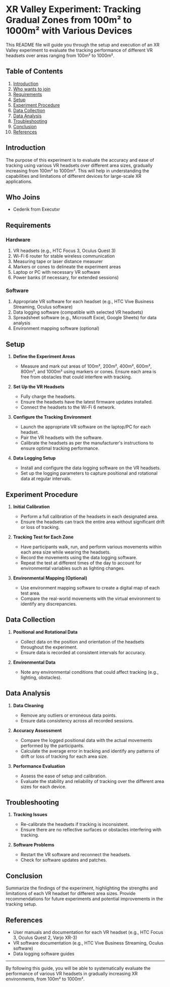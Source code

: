 # XR Valley Experiment: Tracking Gradual Zones from 100m² to 1000m² with Various Devices

This README file will guide you through the setup and execution of an XR Valley experiment to evaluate the tracking performance of different VR headsets over areas ranging from 100m² to 1000m².

## Table of Contents

1. [Introduction](#introduction)
2. [Who wants to join](#who-joins)
3. [Requirements](#requirements)
4. [Setup](#setup)
5. [Experiment Procedure](#experiment-procedure)
6. [Data Collection](#data-collection)
7. [Data Analysis](#data-analysis)
8. [Troubleshooting](#troubleshooting)
9. [Conclusion](#conclusion)
10. [References](#references)

## Introduction

The purpose of this experiment is to evaluate the accuracy and ease of tracking using various VR headsets over different area sizes, gradually increasing from 100m² to 1000m². This will help in understanding the capabilities and limitations of different devices for large-scale XR applications.

## Who Joins
- Cederik from Executxr

## Requirements

### Hardware

1. VR headsets (e.g., HTC Focus 3, Oculus Quest 3)
2. Wi-Fi 6 router for stable wireless communication
3. Measuring tape or laser distance measurer
4. Markers or cones to delineate the experiment areas
5. Laptop or PC with necessary VR software
6. Power banks (if necessary, for extended sessions)

### Software

1. Appropriate VR software for each headset (e.g., HTC Vive Business Streaming, Oculus software)
2. Data logging software (compatible with selected VR headsets)
3. Spreadsheet software (e.g., Microsoft Excel, Google Sheets) for data analysis
4. Environment mapping software (optional)

## Setup

1. **Define the Experiment Areas**
   - Measure and mark out areas of 100m², 200m², 400m², 600m², 800m², and 1000m² using markers or cones. Ensure each area is free from obstacles that could interfere with tracking.

2. **Set Up the VR Headsets**
   - Fully charge the headsets.
   - Ensure the headsets have the latest firmware updates installed.
   - Connect the headsets to the Wi-Fi 6 network.

3. **Configure the Tracking Environment**
   - Launch the appropriate VR software on the laptop/PC for each headset.
   - Pair the VR headsets with the software.
   - Calibrate the headsets as per the manufacturer's instructions to ensure optimal tracking performance.

4. **Data Logging Setup**
   - Install and configure the data logging software on the VR headsets.
   - Set up the logging parameters to capture positional and rotational data at regular intervals.

## Experiment Procedure

1. **Initial Calibration**
   - Perform a full calibration of the headsets in each designated area.
   - Ensure the headsets can track the entire area without significant drift or loss of tracking.

2. **Tracking Test for Each Zone**
   - Have participants walk, run, and perform various movements within each area size while wearing the headsets.
   - Record the movements using the data logging software.
   - Repeat the test at different times of the day to account for environmental variables such as lighting changes.

3. **Environmental Mapping (Optional)**
   - Use environment mapping software to create a digital map of each test area.
   - Compare the real-world movements with the virtual environment to identify any discrepancies.

## Data Collection

1. **Positional and Rotational Data**
   - Collect data on the position and orientation of the headsets throughout the experiment.
   - Ensure data is recorded at consistent intervals for accuracy.

2. **Environmental Data**
   - Note any environmental conditions that could affect tracking (e.g., lighting, obstacles).

## Data Analysis

1. **Data Cleaning**
   - Remove any outliers or erroneous data points.
   - Ensure data consistency across all recorded sessions.

2. **Accuracy Assessment**
   - Compare the logged positional data with the actual movements performed by the participants.
   - Calculate the average error in tracking and identify any patterns of drift or loss of tracking for each area size.

3. **Performance Evaluation**
   - Assess the ease of setup and calibration.
   - Evaluate the stability and reliability of tracking over the different area sizes for each device.

## Troubleshooting

1. **Tracking Issues**
   - Re-calibrate the headsets if tracking is inconsistent.
   - Ensure there are no reflective surfaces or obstacles interfering with tracking.

2. **Software Problems**
   - Restart the VR software and reconnect the headsets.
   - Check for software updates and patches.

## Conclusion

Summarize the findings of the experiment, highlighting the strengths and limitations of each VR headset for different area sizes. Provide recommendations for future experiments and potential improvements in the tracking setup.

## References

- User manuals and documentation for each VR headset (e.g., HTC Focus 3, Oculus Quest 2, Varjo XR-3)
- VR software documentation (e.g., HTC Vive Business Streaming, Oculus software)
- Data logging software guides

---

By following this guide, you will be able to systematically evaluate the performance of various VR headsets in gradually increasing XR environments, from 100m² to 1000m².
